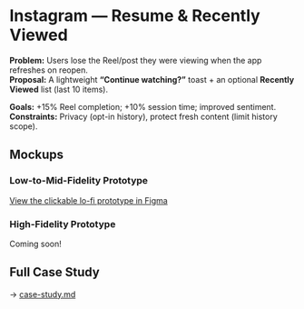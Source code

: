 # Instagram — Resume & Recently Viewed

**Problem:** Users lose the Reel/post they were viewing when the app refreshes on reopen.  
**Proposal:** A lightweight **“Continue watching?”** toast + an optional **Recently Viewed** list (last 10 items).

**Goals:** +15% Reel completion; +10% session time; improved sentiment.  
**Constraints:** Privacy (opt-in history), protect fresh content (limit history scope).

## Mockups
### Low-to-Mid-Fidelity Prototype
[View the clickable lo-fi prototype in Figma](https://www.figma.com/make/Hj4xMGy5KGF8qUfDswd6qT/Lofi-Instagram-Prototype?node-id=0-1&t=Ui4FY4i08L1SuKKV-1)

### High-Fidelity Prototype
Coming soon!

## Full Case Study
→ [case-study.md](./case-study.md)
